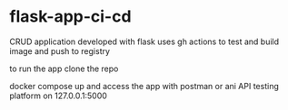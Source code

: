 # flask-app-ci-cd

CRUD application developed with flask 
uses gh actions to test and build image and push to registry

to run the app
clone the repo

docker compose up and access the app with postman or ani API testing platform on 127.0.0.1:5000
